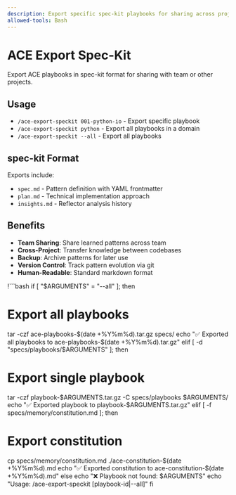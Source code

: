 ```yaml
---
description: Export specific spec-kit playbooks for sharing across projects
allowed-tools: Bash
---
```


# ACE Export Spec-Kit

Export ACE playbooks in spec-kit format for sharing with team or other projects.

## Usage
- `/ace-export-speckit 001-python-io` - Export specific playbook
- `/ace-export-speckit python` - Export all playbooks in a domain
- `/ace-export-speckit --all` - Export all playbooks

## spec-kit Format

Exports include:
- `spec.md` - Pattern definition with YAML frontmatter
- `plan.md` - Technical implementation approach
- `insights.md` - Reflector analysis history

## Benefits
- **Team Sharing**: Share learned patterns across team
- **Cross-Project**: Transfer knowledge between codebases
- **Backup**: Archive patterns for later use
- **Version Control**: Track pattern evolution via git
- **Human-Readable**: Standard markdown format

!```bash
if [ "$ARGUMENTS" = "--all" ]; then
  # Export all playbooks
  tar -czf ace-playbooks-$(date +%Y%m%d).tar.gz specs/
  echo "✅ Exported all playbooks to ace-playbooks-$(date +%Y%m%d).tar.gz"
elif [ -d "specs/playbooks/$ARGUMENTS" ]; then
  # Export single playbook
  tar -czf playbook-$ARGUMENTS.tar.gz -C specs/playbooks $ARGUMENTS/
  echo "✅ Exported playbook to playbook-$ARGUMENTS.tar.gz"
elif [ -f specs/memory/constitution.md ]; then
  # Export constitution
  cp specs/memory/constitution.md ./ace-constitution-$(date +%Y%m%d).md
  echo "✅ Exported constitution to ace-constitution-$(date +%Y%m%d).md"
else
  echo "❌ Playbook not found: $ARGUMENTS"
  echo "Usage: /ace-export-speckit [playbook-id|--all]"
fi
```

